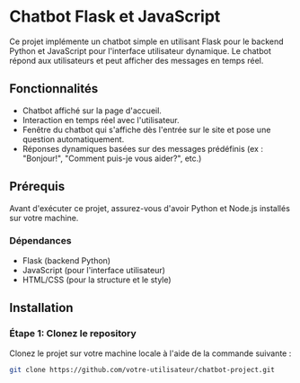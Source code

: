 # Chatbot Flask et JavaScript

Ce projet implémente un chatbot simple en utilisant Flask pour le backend Python et JavaScript pour l'interface utilisateur dynamique. Le chatbot répond aux utilisateurs et peut afficher des messages en temps réel.

## Fonctionnalités

- Chatbot affiché sur la page d'accueil.
- Interaction en temps réel avec l'utilisateur.
- Fenêtre du chatbot qui s'affiche dès l'entrée sur le site et pose une question automatiquement.
- Réponses dynamiques basées sur des messages prédéfinis (ex : "Bonjour!", "Comment puis-je vous aider?", etc.)

## Prérequis

Avant d'exécuter ce projet, assurez-vous d'avoir Python et Node.js installés sur votre machine.

### Dépendances

- Flask (backend Python)
- JavaScript (pour l'interface utilisateur)
- HTML/CSS (pour la structure et le style)

## Installation

### Étape 1: Clonez le repository

Clonez le projet sur votre machine locale à l'aide de la commande suivante :

```bash
git clone https://github.com/votre-utilisateur/chatbot-project.git

